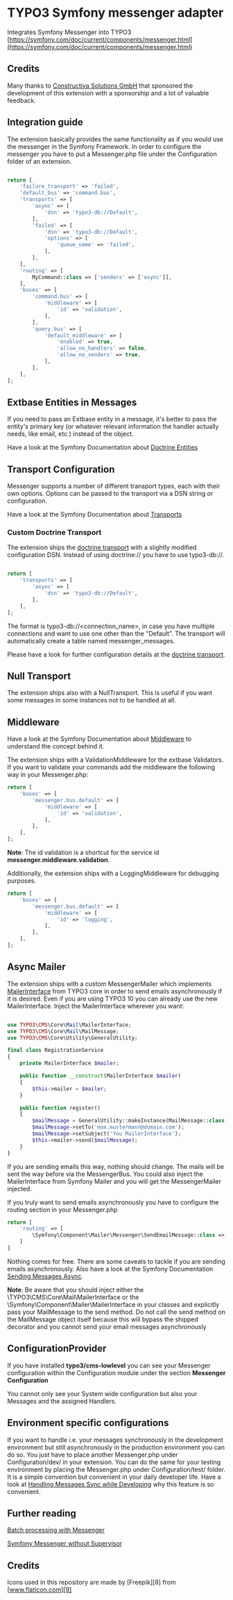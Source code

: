 # TYPO3 Symfony messenger adapter
Integrates Symfony Messenger into TYPO3
[https://symfony.com/doc/current/components/messenger.html](https://symfony.com/doc/current/components/messenger.html)

## Credits
Many thanks to [Constructiva Solutions GmbH](https://www.constructiva.de/) that sponsored the development of this extension with a sponsorship and a lot of valuable feedback.

## Integration guide

The extension basically provides the same functionality as if you would use the messenger in the Symfony Framework.
In order to configure the messenger you have to put a Messenger.php file under the Configuration folder of an extension.

```php

return [
    'failure_transport' => 'failed',
    'default_bus' => 'command.bus',
    'transports' => [
        'async' => [
            'dsn' => 'typo3-db://Default',
        ],
        'failed' => [
            'dsn' => 'typo3-db://Default',
            'options' => [
                'queue_name' => 'failed',
            ],
        ],
    ],
    'routing' => [
        MyCommand::class => ['senders' => ['async']],
    ],
    'buses' => [
        'command.bus' => [
            'middleware' => [
                'id' => 'validation',
            ],
        ],
        'query.bus' => [
            'default_middleware' => [
                'enabled' => true,
                'allow_no_handlers' => false,
                'allow_no_senders' => true,
            ],
        ],
    ],
];

```

## Extbase Entities in Messages

If you need to pass an Extbase entity in a message, it's better to pass the entity's primary key (or whatever relevant information the handler actually needs, like email, etc.) instead of the object.

Have a look at the Symfony Documentation about [Doctrine Entities](https://symfony.com/doc/current/messenger.html#doctrine-entities-in-messages)


## Transport Configuration

Messenger supports a number of different transport types, each with their own options. Options can be passed to the transport via a DSN string or configuration.

Have a look at the Symfony Documentation about [Transports](https://symfony.com/doc/current/messenger.html#transport-configuration)

### Custom Doctrine Transport

The extension ships the [doctrine transport](https://symfony.com/doc/current/messenger.html#doctrine-transport) with a slightly modified configuration DSN.
Instead of using doctrine:// you have to use typo3-db://.

```php

return [
    'transports' => [
        'async' => [
            'dsn' => 'typo3-db://Default',
        ],
    ],
];

```

The format is typo3-db://<connection_name>, in case you have multiple connections and want to use one other than the "Default".
The transport will automatically create a table named messenger_messages.

Please have a look for further configuration details at the [doctrine transport](https://symfony.com/doc/current/messenger.html#doctrine-transport).

## Null Transport

The extension ships also with a NullTransport. This is useful if you want some messages in some instances not to be handled at all.

## Middleware

Have a look at the Symfony Documentation about [Middleware](https://symfony.com/doc/current/messenger.html#middleware) to understand the concept behind it.

The extension ships with a ValidationMiddleware for the extbase Validators.
If you want to validate your commands add the middleware the following way in your Messenger.php:

```php
return [
    'buses' => [
        'messenger.bus.default' => [
            'middleware' => [
                'id' => 'validation',
            ],
        ],
    ],
];
```

**Note**: The id validation is a shortcut for the service id **messenger.middleware.validation**.

Additionally, the extension ships with a LoggingMiddleware for debugging purposes.

```php
return [
    'buses' => [
        'messenger.bus.default' => [
            'middleware' => [
                'id' => 'logging',
            ],
        ],
    ],
];
```

## Async Mailer
The extension ships with a custom MessengerMailer which implements [MailerInterface](https://github.com/TYPO3/typo3/blob/main/typo3/sysext/core/Classes/Mail/MailerInterface.php) from TYPO3 core in order to send emails asynchronously if it is desired.
Even if you are using TYPO3 10 you can already use the new MailerInterface.
Inject the MailerInterface wherever you want:

```php

use TYPO3\CMS\Core\Mail\MailerInterface;
use TYPO3\CMS\Core\Mail\MailMessage;
use TYPO3\CMS\Core\Utility\GeneralUtility;

final class RegistrationService
{
    private MailerInterface $mailer;

    public function __construct(MailerInterface $mailer)
    {
        $this->mailer = $mailer;
    }

    public function register()
    {
        $mailMessage = GeneralUtility::makeInstance(MailMessage::class);
        $mailMessage->setTo('max.mustermann@domain.com');
        $mailMessage->setSubject('You MailerInterface');
        $this->mailer->send($mailMessage);
    }
}
```

If you are sending emails this way, nothing should change. The mails will be sent the way before via the MessengerBus.
You could also inject the MailerInterface from Symfony Mailer and you will get the MessengerMailer injected.

If you truly want to send emails asynchronously you have to configure the routing section in your Messenger.php
```php
return [
    'routing' => [
        \Symfony\Component\Mailer\Messenger\SendEmailMessage::class => ['senders' => ['async']],
    ]
]
```

Nothing comes for free. There are some caveats to tackle if you are sending emails asynchronously.
Also have a look at the Symfony Documentation [Sending Messages Async](https://symfony.com/doc/current/mailer.html#sending-messages-async).

**Note**:
Be aware that you should inject either the \TYPO3\CMS\Core\Mail\MailerInterface or the \Symfony\Component\Mailer\MailerInterface in your classes and explicitly pass your MailMessage to the send method.
Do not call the send method on the MailMessage object itself because this will bypass the shipped decorator and you cannot send your email messages asynchronously

## ConfigurationProvider

If you have installed **typo3/cms-lowlevel** you can see your Messenger configuration within the Configuration module under the section **Messenger Configuration**

You cannot only see your System wide configuration but also your Messages and the assigned Handlers.

## Environment specific configurations

If you want to handle i.e. your messages synchronously in the development environment but still asynchronously in the production environment you can do so.
You just have to place another Messenger.php under Configuration/dev/ in your extension.
You can do the same for your testing environment by placing the Messenger.php under Configuration/test/ folder.
It is a simple convention but convenient in your daily developer life.
Have a look at [Handling Messages Sync while Developing](https://symfonycasts.com/screencast/messenger/dev-sync) why this feature is so convenient.

## Further reading
[Batch processing with Messenger](https://wolfgang-klinger.medium.com/how-to-handle-messages-in-batches-with-symfony-messenger-c91b5aa1c8b1)

[Symfony Messenger without Supervisor](https://dev.to/fadymr/use-symfony-messenger-without-supervisor-3cl6)

## Credits
Icons used in this repository are made by [Freepik][8] from [www.flaticon.com][9]
